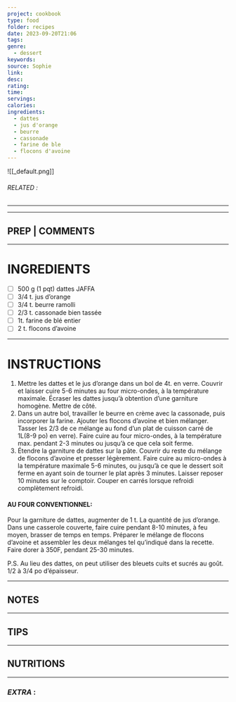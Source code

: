 ```yaml
---
project: cookbook
type: food
folder: recipes
date: 2023-09-20T21:06
tags: 
genre:
  - dessert
keywords: 
source: Sophie
link: 
desc: 
rating: 
time: 
servings: 
calories: 
ingredients:
  - dattes
  - jus d'orange
  - beurre
  - cassonade
  - farine de ble
  - flocons d'avoine
---
```


![[_default.png]]
###### *RELATED* : 
---


---
## PREP | COMMENTS



---
# INGREDIENTS

- [ ] 500 g (1 pqt) dattes JAFFA
- [ ] 3/4 t. jus d’orange
- [ ] 3/4 t. beurre ramolli
- [ ] 2/3 t. cassonade bien tassée
- [ ] 1t. farine de blé entier
- [ ] 2 t. flocons d’avoine

---
# INSTRUCTIONS

1. Mettre les dattes et le jus d’orange dans un bol de 4t. en verre. Couvrir et laisser cuire 5-6 minutes au four micro-ondes, à la température maximale. Écraser les dattes jusqu’à obtention d’une garniture homogène. Mettre de côté.
2. Dans un autre bol, travailler le beurre en crème avec la cassonade, puis incorporer la farine. Ajouter les flocons d’avoine et bien mélanger. Tasser les 2/3 de ce mélange au fond d’un plat de cuisson carré de 1L(8-9 po) en verre). Faire cuire au four micro-ondes, à la température max. pendant 2-3 minutes ou jusqu’à ce que cela soit ferme. 
3. Étendre la garniture de dattes sur la pâte. Couvrir du reste du mélange de flocons d’avoine et presser légèrement. Faire cuire au micro-ondes à la température maximale 5-6 minutes, ou jusqu’à ce que le dessert soit ferme en ayant soin de tourner le plat après 3 minutes. Laisser reposer 10 minutes sur le comptoir. Couper en carrés lorsque refroidi complètement refroidi. 

#### AU FOUR CONVENTIONNEL:

Pour la garniture de dattes, augmenter de 1 t. La quantité de jus d’orange. Dans une casserole couverte, faire cuire pendant 8-10 minutes, à feu moyen, brasser de temps en temps. Préparer le mélange de flocons d’avoine et assembler les deux mélanges tel qu’indiqué dans la recette. Faire dorer à 350F, pendant 25-30 minutes. 

P.S. Au lieu des dattes, on peut utiliser des bleuets cuits et sucrés au goût. 1/2 à 3/4 po d’épaisseur.

---
## NOTES



---
## TIPS



---
## NUTRITIONS



---
### *EXTRA* :



